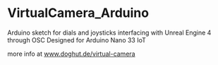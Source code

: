 # VirtualCamera_Arduino
Arduino sketch for dials and joysticks interfacing with Unreal Engine 4 through OSC
Designed for Arduino Nano 33 IoT


more info at www.doghut.de/virtual-camera
